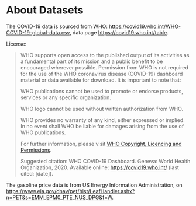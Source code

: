 # About Datasets

The COVID-19 data is sourced from WHO: <https://covid19.who.int/WHO-COVID-19-global-data.csv>, data page <https://covid19.who.int/table>.

License:
> WHO supports open access to the published output of its activities as a fundamental part of its mission and a public benefit to be encouraged wherever possible. Permission from WHO is not required for the use of the WHO coronavirus disease (COVID-19) dashboard material or data available for download. It is important to note that:
> 
> WHO publications cannot be used to promote or endorse products, services or any specific organization.
> 
> WHO logo cannot be used without written authorization from WHO.
> 
> WHO provides no warranty of any kind, either expressed or implied. In no event shall WHO be liable for damages arising from the use of WHO publications.
> 
> For further information, please visit [WHO Copyright, Licencing and Permissions](https://www.who.int/about/policies/publishing/copyright).
> 
> Suggested citation: WHO COVID-19 Dashboard. Geneva: World Health Organization, 2020. Available online: <https://covid19.who.int/> (last cited: [date]).


The gasoline price data is from US Energy Information Administration, on <https://www.eia.gov/dnav/pet/hist/LeafHandler.ashx?n=PET&s=EMM_EPM0_PTE_NUS_DPG&f=W>.
